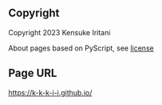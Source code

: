 ## Copyright
Copyright 2023 Kensuke Iritani

About pages based on PyScript, see [license](./LICENSE-2.0.txt)

## Page URL
<https://k-k-k-i-i.github.io/>
